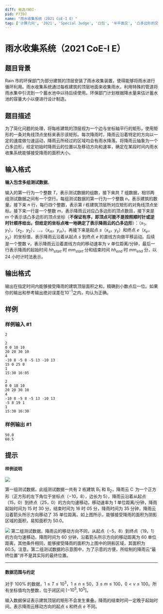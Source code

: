 ```yaml
---
diff: 省选/NOI-
pid: P7397
name: "雨水收集系统（2021 CoE-I E）"
tag: ['计算几何', '2021', 'Special Judge', '凸包', '半平面交', '凸多边形的交']
---
```

# 雨水收集系统（2021 CoE-I E）
## 题目背景

Rain 市的环保部门为部分建筑的顶层安装了雨水收集装置，使得能够将雨水进行循环利用。雨水收集系统通过每栋建筑的顶层地面来收集雨水，利用特殊的管道将雨水集中引流到一个蓄水池中以待后续使用。环保部门计划根据降水量来估计蓄水池的容量大小以便进行设计制造。
## 题目描述

为了简化问题的处理，将每栋建筑的顶层视为一个边与坐标轴平行的矩形，使用矩形的一条对角线顶点坐标来表示该矩形。每次降雨时，降雨云沿着特定的方向以一定的速度做匀速运动，降雨云所经过的区域均会有雨水降落。将降雨云抽象为一个凸多边形，给定初始时降雨云的位置以及移动方向和速率，确定在某段时间内雨水收集系统能够接受降雨的面积大小。
## 输入格式

**输入包含多组测试数据**。

输入的第一行为一个整数 $T$，表示测试数据的组数，接下来共 $T$ 组数据，相邻两组测试数据之间有一个空行。每组测试数据的第一行为一个整数 $n$，表示建筑的数量。接下来 $n$ 行，每行四个整数，表示第 $i$ 栋建筑顶层所对应矩形的对角线顶点坐标。接下来一行是一个整数 $m$，表示降雨云对应凸多边形的顶点数目，接下来是 $m$ 个表示该凸多边形的顶点坐标（**不保证有序，即顶点可能不是按照顺时针或逆时针顺序给出，但给定的坐标点唯一地确定了表示降雨云的凸多边形**）：（$x_1$，$y_1$），（$x_2$，$y_2$），...，（$x_m$，$y_m$）。再接下来是起点 $s$（$x_s$，$y_s$）和终点 $e$（$x_e$，$y_e$）的坐标值，表示降雨云沿着从起点 $s$ 到终点 $e$ 的直线方向做平移运动。后续是一个整数 $v$，表示降雨云沿着直线方向的移动速率为 $v$ 单位距离/分钟，最后一行表示降雨的起始时间 $hh_{start}$ 时 $mm_{start}$ 分和结束时间  $hh_{end}$ 时 $mm_{end}$ 分，以 $24$ 小时计时法表示。
## 输出格式

输出在指定时间内能够接受降雨的建筑顶层面积之和，精确到小数点后一位。如果你的输出和参考输出绝对误差在$10^{-1}$之内，均认为正确。
## 样例

### 样例输入 #1
```
2

2
0 0 10 10
20 20 30 10
4
-10 8 -5 8 -5 13 -10 13
15 0 25 0
1
15:30 16:05

2
0 0 10 10
20 20 30 10
4
-10 8 -5 8 -5 13 -10 13
-5 8 19 1
1
15:30 16:30
```
### 样例输出 #1
```
50.0
60.5
```
## 提示

#### 样例说明

![](https://cdn.luogu.com.cn/upload/image_hosting/jf0ig9zb.png)

第一组测试数据，此组测试数据一共有 $2$ 栋建筑 $\operatorname{B_1}$ 和 $\operatorname{B_2}$，降雨云 $\operatorname{C}$ 为一个正方形（正方形的左下角位于坐标点（$-10$，$8$），边长为 $5$），降雨云沿着从起点（$15$，$0$）到终点（$25$，$0$）的方向匀速移动，移动速率为 $1$ 单位距离/分钟，降雨起始时间为 $15$ 时 $30$ 分，结束时间为 $16$ 时 $05$ 分，降雨时间为 $35$ 分钟，降雨云沿着箭头所示方向移动了 $35$ 单位距离。如上图所示，能够接受降雨的面积为阴影区域的面积，易知面积为 $50.0$。

![](https://cdn.luogu.com.cn/upload/image_hosting/two4uh3q.png)
第二组测试数据，降雨云的移动方向不同，从起点（$-5$，$8$）到终点（$19$，$1$）的方向匀速移动，降雨时间为 $60$ 分钟，沿着箭头所示方向的移动距离为 $60$ 单位距离，其他条件相同，能够接受降雨的面积为上图中的阴影区域，其面积为 $60.5$。注意，第二组测试数据的示意图中，为了示意的方便，所绘制的降雨云“最终位置”并不是其实际的最终位置。

------------

#### 数据范围与约定

对于 $100\%$ 的数据，$1 \leq T \leq 10^3$，$1 \leq n \leq 50$，$3 \leq m \leq 100$，$0 \lt v \leq 100$。所有坐标值均为整数，位于闭区间 $[-10^5,10^5]$。

输入数据保证表示建筑顶层的矩形不会发生重叠。降雨的结束时间一定晚于起始时间。表示降雨云移动方向的起点 $s$ 和终点 $e$ 不同。
